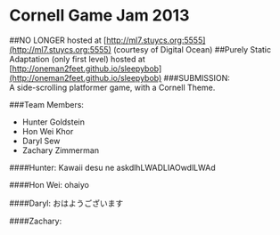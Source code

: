 Cornell Game Jam 2013
=====================

##NO LONGER hosted at [http://ml7.stuycs.org:5555](http://ml7.stuycs.org:5555) (courtesy of Digital Ocean)
##Purely Static Adaptation (only first level) hosted at [http://oneman2feet.github.io/sleepybob](http://oneman2feet.github.io/sleepybob)
###SUBMISSION:  
A side-scrolling platformer game, with a Cornell Theme.

###Team Members:  
*   Hunter Goldstein
*   Hon Wei Khor
*   Daryl Sew
*   Zachary Zimmerman

####Hunter:
Kawaii desu ne askdlhLWADLIAOwdlLWAd

####Hon Wei:
ohaiyo  

####Daryl:
おはようございます  

####Zachary:

